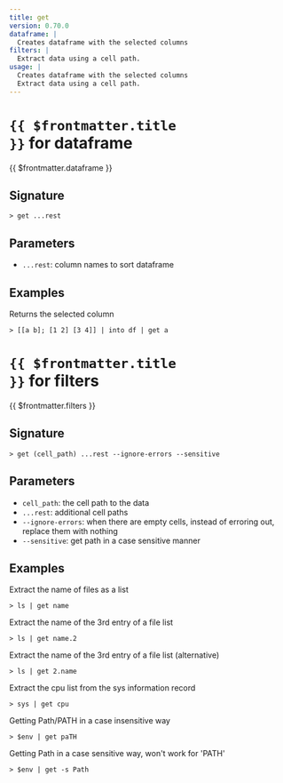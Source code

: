 ```yaml
---
title: get
version: 0.70.0
dataframe: |
  Creates dataframe with the selected columns
filters: |
  Extract data using a cell path.
usage: |
  Creates dataframe with the selected columns
  Extract data using a cell path.
---
```


# <code>{{ $frontmatter.title }}</code> for dataframe

<div class='command-title'>{{ $frontmatter.dataframe }}</div>

## Signature

```> get ...rest```

## Parameters

 -  `...rest`: column names to sort dataframe

## Examples

Returns the selected column
```shell
> [[a b]; [1 2] [3 4]] | into df | get a
```

# <code>{{ $frontmatter.title }}</code> for filters

<div class='command-title'>{{ $frontmatter.filters }}</div>

## Signature

```> get (cell_path) ...rest --ignore-errors --sensitive```

## Parameters

 -  `cell_path`: the cell path to the data
 -  `...rest`: additional cell paths
 -  `--ignore-errors`: when there are empty cells, instead of erroring out, replace them with nothing
 -  `--sensitive`: get path in a case sensitive manner

## Examples

Extract the name of files as a list
```shell
> ls | get name
```

Extract the name of the 3rd entry of a file list
```shell
> ls | get name.2
```

Extract the name of the 3rd entry of a file list (alternative)
```shell
> ls | get 2.name
```

Extract the cpu list from the sys information record
```shell
> sys | get cpu
```

Getting Path/PATH in a case insensitive way
```shell
> $env | get paTH
```

Getting Path in a case sensitive way, won't work for 'PATH'
```shell
> $env | get -s Path
```
